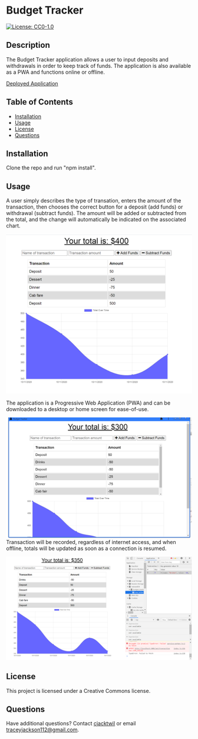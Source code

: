 
# Budget Tracker
[![License: CC0-1.0](https://licensebuttons.net/l/zero/1.0/80x15.png)](http://creativecommons.org/publicdomain/zero/1.0/)

## Description
The Budget Tracker application allows a user to input deposits and withdrawals in order to keep track of funds. The application is also available as a PWA and functions online or offline.

[Deployed Application](https://ancient-waters-23996.herokuapp.com/)
  
## Table of Contents
* [Installation](#installation)
* [Usage](#usage)
* [License](#license)
* [Questions](#questions)
 
## Installation
Clone the repo and run "npm install".

## Usage
A user simply describes the type of transation, enters the amount of the transaction, then chooses the correct button for a deposit (add funds) or withdrawal (subtract funds). The amount will be added or subtracted from the total, and the change will automatically be indicated on the associated chart.

![Sample application](./public/images/screenshot1.png)

The application is a Progressive Web Application (PWA) and can be downloaded to a desktop or home screen for ease-of-use. 

![Sample PWA](./public/images/screenshot3-pwa.png)
Transaction will be recorded, regardless of internet access, and when offline, totals will be updated as soon as a connection is resumed.

![Sample offline functionality](./public/images/screenshot2-offline.png)

## License
This project is licensed under a Creative Commons license. 

## Questions
Have additional questions? Contact [cjacktwil](http://github.com.cjacktwil) or email traceyjackson112@gmail.com.
